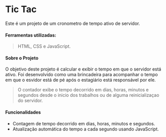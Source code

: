 # Tic Tac
Este é um projeto de um cronometro de tempo ativo de servidor.

#### Ferramentas utilizadas:
> HTML, CSS e JavaScript.

#### Sobre o Projeto

O objetivo deste projeto é calcular e exibir o tempo em que o servidor está ativo. Foi desenvolvido como uma brincadeira para acompanhar o tempo em que o esvidor está de pé após o estagiário está responsável por ele. 
> O contador exibe o tempo decorrido em dias, horas, minutos e segundos desde o inicio dos trabalhos ou de alguma reinicializaçao do servidor.

#### Funcionalidades

- Contagem de tempo decorrido em dias, horas, minutos e segundos.
- Atualização automática do tempo a cada segundo usando JavaScript.
